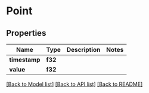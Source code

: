 # Point

## Properties

Name | Type | Description | Notes
------------ | ------------- | ------------- | -------------
**timestamp** | **f32** |  | 
**value** | **f32** |  | 

[[Back to Model list]](../README.md#documentation-for-models) [[Back to API list]](../README.md#documentation-for-api-endpoints) [[Back to README]](../README.md)


